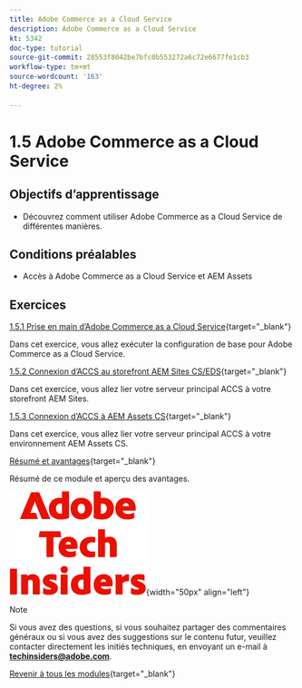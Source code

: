 ```yaml
---
title: Adobe Commerce as a Cloud Service
description: Adobe Commerce as a Cloud Service
kt: 5342
doc-type: tutorial
source-git-commit: 28553f8042be7bfc0b553272a6c72e6677fe1cb3
workflow-type: tm+mt
source-wordcount: '163'
ht-degree: 2%

---
```


# 1.5 Adobe Commerce as a Cloud Service

## Objectifs d’apprentissage

- Découvrez comment utiliser Adobe Commerce as a Cloud Service de différentes manières.

## Conditions préalables

- Accès à Adobe Commerce as a Cloud Service et AEM Assets

## Exercices

[1.5.1 Prise en main d’Adobe Commerce as a Cloud Service](./ex1.md){target="_blank"}

Dans cet exercice, vous allez exécuter la configuration de base pour Adobe Commerce as a Cloud Service.

[1.5.2 Connexion d’ACCS au storefront AEM Sites CS/EDS](./ex2.md){target="_blank"}

Dans cet exercice, vous allez lier votre serveur principal ACCS à votre storefront AEM Sites.

[1.5.3 Connexion d’ACCS à AEM Assets CS](./ex3.md){target="_blank"}

Dans cet exercice, vous allez lier votre serveur principal ACCS à votre environnement AEM Assets CS.

[Résumé et avantages](./summary.md){target="_blank"}

Résumé de ce module et aperçu des avantages.

![Insiders de la technologie ](./../../../assets/images/techinsiders.png){width="50px" align="left"}

>[!NOTE]
>
>Si vous avez des questions, si vous souhaitez partager des commentaires généraux ou si vous avez des suggestions sur le contenu futur, veuillez contacter directement les initiés techniques, en envoyant un e-mail à **techinsiders@adobe.com**.

[Revenir à tous les modules](../../../overview.md){target="_blank"}